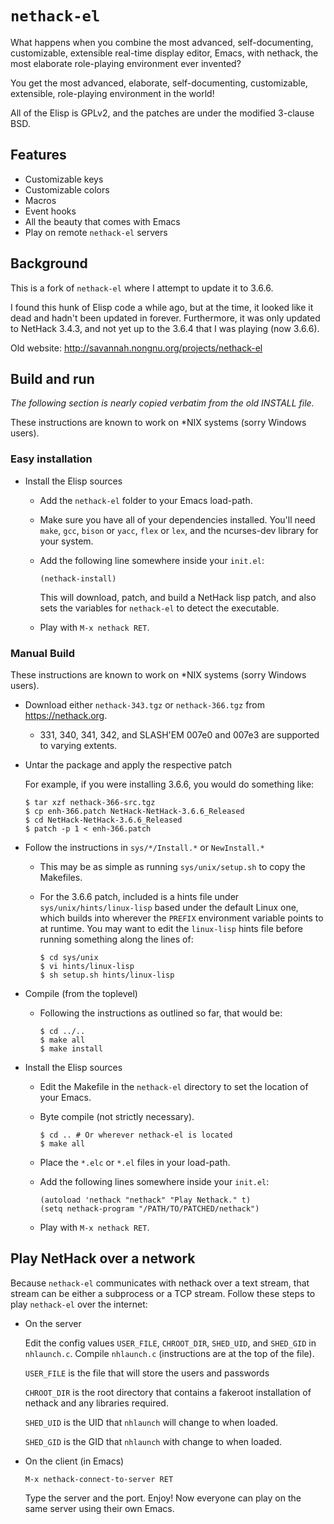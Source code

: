 # `nethack-el`

What happens when you combine the most advanced, self-documenting, customizable,
extensible real-time display editor, Emacs, with nethack, the most elaborate
role-playing environment ever invented?

You get the most advanced, elaborate, self-documenting, customizable,
extensible, role-playing environment in the world!

All of the Elisp is GPLv2, and the patches are under the modified 3-clause BSD.

## Features

* Customizable keys
* Customizable colors
* Macros
* Event hooks
* All the beauty that comes with Emacs
* Play on remote `nethack-el` servers

## Background

This is a fork of `nethack-el` where I attempt to update it to 3.6.6.

I found this hunk of Elisp code a while ago, but at the time,
it looked like it dead and hadn't been updated in forever.
Furthermore, it was only updated to NetHack 3.4.3,
and not yet up to the 3.6.4 that I was playing (now 3.6.6).

Old website: <http://savannah.nongnu.org/projects/nethack-el>

## Build and run

*The following section is nearly copied verbatim from the old INSTALL file.*

These instructions are known to work on \*NIX systems (sorry Windows users).

### Easy installation

* Install the Elisp sources

  * Add the `nethack-el` folder to your Emacs load-path.

  * Make sure you have all of your dependencies installed.  You'll need `make`,
    `gcc`, `bison` or `yacc`, `flex` or `lex`, and the ncurses-dev library for
    your system.

  * Add the following line somewhere inside your `init.el`:

    ```elisp
    (nethack-install)
    ```

    This will download, patch, and build a NetHack lisp patch, and also sets the
    variables for `nethack-el` to detect the executable.

  * Play with `M-x nethack RET`.

### Manual Build

These instructions are known to work on \*NIX systems (sorry Windows users).

* Download either `nethack-343.tgz` or `nethack-366.tgz` from
  <https://nethack.org>.

  * 331, 340, 341, 342, and SLASH'EM 007e0 and 007e3 are supported to varying
  extents.

* Untar the package and apply the respective patch

  For example, if you were installing 3.6.6, you would do something like:

  ```
  $ tar xzf nethack-366-src.tgz
  $ cp enh-366.patch NetHack-NetHack-3.6.6_Released
  $ cd NetHack-NetHack-3.6.6_Released
  $ patch -p 1 < enh-366.patch
  ```

* Follow the instructions in `sys/*/Install.*` or `NewInstall.*`

  * This may be as simple as running `sys/unix/setup.sh` to copy the Makefiles.

  * For the 3.6.6 patch, included is a hints file under
    `sys/unix/hints/linux-lisp` based under the default Linux one, which builds
    into wherever the `PREFIX` environment variable points to at runtime.  You
    may want to edit the `linux-lisp` hints file before running something along
    the lines of:

    ```
    $ cd sys/unix
    $ vi hints/linux-lisp
    $ sh setup.sh hints/linux-lisp
    ```

* Compile (from the toplevel)

  * Following the instructions as outlined so far, that would be:

    ```
    $ cd ../..
    $ make all
    $ make install
    ```

* Install the Elisp sources

  * Edit the Makefile in the `nethack-el` directory to set the location of your
    Emacs.

  * Byte compile (not strictly necessary).

    ```
    $ cd .. # Or wherever nethack-el is located
    $ make all
    ```

  * Place the `*.elc` or `*.el` files in your load-path.

  * Add the following lines somewhere inside your `init.el`:

    ```elisp
    (autoload 'nethack "nethack" "Play Nethack." t)
    (setq nethack-program "/PATH/TO/PATCHED/nethack")
    ```

  * Play with `M-x nethack RET`.

## Play NetHack over a network

Because `nethack-el` communicates with nethack over a text stream, that
stream can be either a subprocess or a TCP stream. Follow these steps
to play `nethack-el` over the internet:

* On the server

  Edit the config values `USER_FILE`, `CHROOT_DIR`, `SHED_UID`, and `SHED_GID`
  in `nhlaunch.c`. Compile `nhlaunch.c` (instructions are at the top of the
  file).

  `USER_FILE` is the file that will store the users and passwords

  `CHROOT_DIR` is the root directory that contains a fakeroot installation of
  nethack and any libraries required.

  `SHED_UID` is the UID that `nhlaunch` will change to when loaded.

  `SHED_GID` is the GID that `nhlaunch` with change to when loaded.

* On the client (in Emacs)

  `M-x nethack-connect-to-server RET`

  Type the server and the port. Enjoy! Now everyone can play on the same server
  using their own Emacs.
